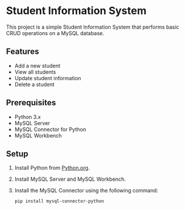 # Student Information System

This project is a simple Student Information System that performs basic CRUD operations on a MySQL database.

## Features

- Add a new student
- View all students
- Update student information
- Delete a student

## Prerequisites

- Python 3.x
- MySQL Server
- MySQL Connector for Python
- MySQL Workbench

## Setup

1. Install Python from [Python.org](https://www.python.org/downloads/).
2. Install MySQL Server and MySQL Workbench.
3. Install the MySQL Connector using the following command:

   ```bash
   pip install mysql-connector-python
